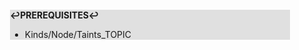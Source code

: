 <div style="margin:2em; background-color: #e0e0e0;">

<strong>↩PREREQUISITES↩</strong>

 * Kinds/Node/Taints_TOPIC

</div>

